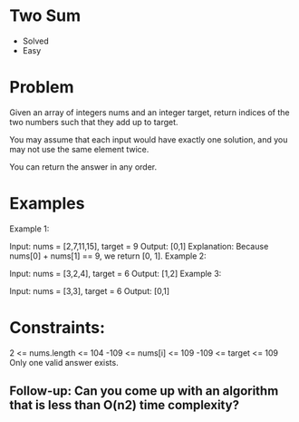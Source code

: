 # Two Sum
- Solved
- Easy

# Problem
Given an array of integers nums and an integer target, return indices of the two numbers such that they add up to target.

You may assume that each input would have exactly one solution, and you may not use the same element twice.

You can return the answer in any order.

 
# Examples
Example 1:

Input: nums = [2,7,11,15], target = 9
Output: [0,1]
Explanation: Because nums[0] + nums[1] == 9, we return [0, 1].
Example 2:

Input: nums = [3,2,4], target = 6
Output: [1,2]
Example 3:

Input: nums = [3,3], target = 6
Output: [0,1]
 

# Constraints:

2 <= nums.length <= 104
-109 <= nums[i] <= 109
-109 <= target <= 109
Only one valid answer exists.
 

## Follow-up: Can you come up with an algorithm that is less than O(n2) time complexity?